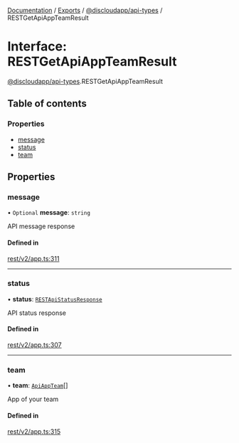 [Documentation](../README.md) / [Exports](../modules.md) / [@discloudapp/api-types](../modules/discloudapp_api_types.md) / RESTGetApiAppTeamResult

# Interface: RESTGetApiAppTeamResult

[@discloudapp/api-types](../modules/discloudapp_api_types.md).RESTGetApiAppTeamResult

## Table of contents

### Properties

- [message](discloudapp_api_types.RESTGetApiAppTeamResult.md#message)
- [status](discloudapp_api_types.RESTGetApiAppTeamResult.md#status)
- [team](discloudapp_api_types.RESTGetApiAppTeamResult.md#team)

## Properties

### message

• `Optional` **message**: `string`

API message response

#### Defined in

[rest/v2/app.ts:311](https://github.com/discloud/discloud.app/blob/bf097cb/packages/api-types/rest/v2/app.ts#L311)

___

### status

• **status**: [`RESTApiStatusResponse`](../modules/discloudapp_api_types.md#restapistatusresponse)

API status response

#### Defined in

[rest/v2/app.ts:307](https://github.com/discloud/discloud.app/blob/bf097cb/packages/api-types/rest/v2/app.ts#L307)

___

### team

• **team**: [`ApiAppTeam`](discloudapp_api_types.ApiAppTeam.md)[]

App of your team

#### Defined in

[rest/v2/app.ts:315](https://github.com/discloud/discloud.app/blob/bf097cb/packages/api-types/rest/v2/app.ts#L315)
